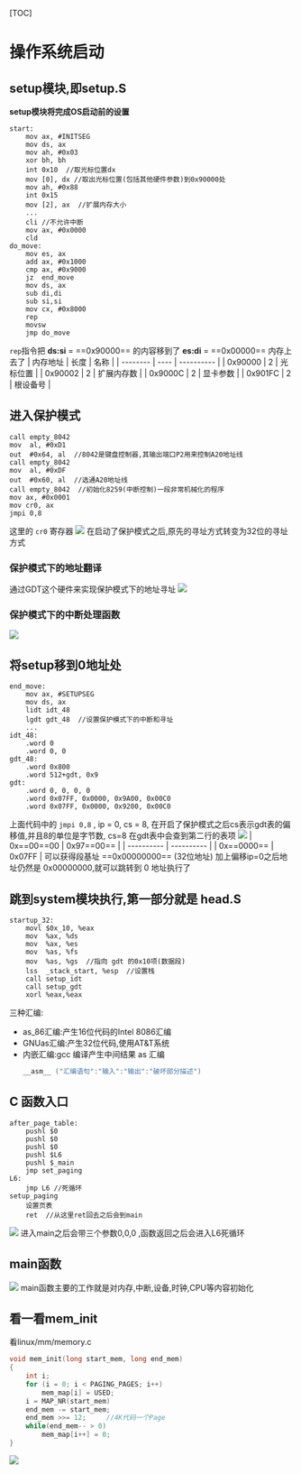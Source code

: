 [TOC]

# 操作系统启动
## setup模块,即setup.S
**setup模块将完成OS启动前的设置**
``` x86asm
start:
    mov ax, #INITSEG
    mov ds, ax
    mov ah, #0x03
    xor bh, bh
    int 0x10  //取光标位置dx
    mov [0], dx //取出光标位置(包括其他硬件参数)到0x90000处
    mov ah, #0x88
    int 0x15
    mov [2], ax  //扩展内存大小 
    ...
    cli //不允许中断
    mov ax, #0x0000
    cld
do_move:
    mov es, ax
    add ax, #0x1000
    cmp ax, #0x9000
    jz  end_move
    mov ds, ax
    sub di,di
    sub si,si
    mov cx, #0x8000
    rep
    movsw
    jmp do_move
```
`rep`指令把 **ds:si** = ==0x90000== 的内容移到了 **es:di** = ==0x00000== 内存上去了
| 内存地址 | 长度 | 名称       |
| -------- | ---- | ---------- |
| 0x90000  | 2    | 光标位置   |
| 0x90002  | 2    | 扩展内存数 |
| 0x9000C  | 2    | 显卡参数   |
| 0x901FC  | 2    | 根设备号   |

## 进入保护模式
``` x86asm
call empty_8042
mov  al, #0xD1
out  #0x64, al  //8042是键盘控制器,其输出端口P2用来控制A20地址线
call empty_8042
mov  al, #0xDF
out  #0x60, al  //选通A20地址线
call empty_8042  //初始化8259(中断控制)一段非常机械化的程序
mov ax, #0x0001
mov cr0, ax
jmpi 0,8
```
这里的 `cr0` 寄存器
![](images/2021-06-11-00-28-44.png)
在启动了保护模式之后,原先的寻址方式转变为32位的寻址方式

### 保护模式下的地址翻译
通过GDT这个硬件来实现保护模式下的地址寻址
![](images/2021-06-11-00-30-53.png)
### 保护模式下的中断处理函数
![](images/2021-06-11-00-31-32.png)

## 将setup移到0地址处
``` x86asm
end_move:
    mov ax, #SETUPSEG
    mov ds, ax
    lidt idt_48
    lgdt gdt_48  //设置保护模式下的中断和寻址
    ...
idt_48:
    .word 0
    .word 0, 0
gdt_48:
    .word 0x800
    .word 512+gdt, 0x9
gdt:
    .word 0, 0, 0, 0
    .word 0x07FF, 0x0000, 0x9A00, 0x00C0
    .word 0x07FF, 0x0000, 0x9200, 0x00C0
```
上面代码中的 `jmpi 0,8` , ip = 0, cs = 8, 在开启了保护模式之后cs表示gdt表的偏移值,并且8的单位是字节数, cs=8 在gdt表中会查到第二行的表项
![](images/2021-06-11-00-43-32.png)
| 0x==00==00 | 0x97==00== |
| ---------- | ---------- |
| 0x==0000== | 0x07FF     |
可以获得段基址 ==0x00000000== (32位地址) 加上偏移ip=0之后地址仍然是 0x00000000,就可以跳转到 0 地址执行了

## 跳到system模块执行,第一部分就是 head.S
``` x86asm
startup_32:
    movl $0x_10, %eax
    mov  %ax, %ds
    mov  %ax, %es
    mov  %as, %fs
    mov  %as, %gs  //指向 gdt 的0x10项(数据段)
    lss  _stack_start, %esp  //设置栈
    call setup_idt
    call setup_gdt
    xorl %eax,%eax
```
三种汇编:
* as_86汇编:产生16位代码的Intel 8086汇编
* GNUas汇编:产生32位代码,使用AT&T系统
* 内嵌汇编:gcc 编译产生中间结果 as 汇编
  ``` C
  __asm__ ("汇编语句":"输入":"输出":"破坏部分描述")
  ```

## C 函数入口
```
after_page_table:
    pushl $0
    pushl $0
    pushl $0
    pushl $L6
    pushl $_main
    jmp set_paging
L6:
    jmp L6 //死循环
setup_paging
    设置页表
    ret  //从这里ret回去之后会到main
```
![](images/2021-06-11-01-04-32.png)
进入main之后会带三个参数0,0,0 ,函数返回之后会进入L6死循环

## main函数
![](images/2021-06-11-01-08-12.png)
main函数主要的工作就是对内存,中断,设备,时钟,CPU等内容初始化

## 看一看mem_init
看linux/mm/memory.c
``` C
void mem_init(long start_mem, long end_mem)
{
    int i;
    for (i = 0; i < PAGING_PAGES; i++)
        mem_map[i] = USED;
    i = MAP_NR(start_mem)
    end_mem -= start_mem;
    end_mem >>= 12;     //4K代码一个Page
    while(end_mem-- > 0)
        mem_map[i++] = 0;
}
```
![](images/2021-06-11-01-14-23.png)